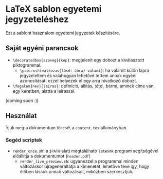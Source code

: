# LaTeX sablon egyetemi jegyzeteléshez

Ezt a sablont használom egyetemi jegyzetek készítésére.

## Saját egyéni parancsok

* `\decoratedbox{szoveg}{kep}`: megjelenít egy dobozt a kiválasztott piktogrammal.
    * `\papiroshivatkozas{lásd: ábra/ valami}`: ha valamit külön lapra jegyzeteltem és valahogyan lehetővé tettem annak egyéni azonosítását, ezzel helyezek el egy arra hivatkozó dobozt.
* `\fogalom{nev}{leiras}`: definíció, állítás, tétel, bármi, aminek címe van, egy keretben, alatta a leírással.

(coming soon :))

## Használat

Írjuk meg a dokumentum törzsét a `content.tex` állományban.

### Segéd scriptek

* `render_once.sh`: a `$PATH` alatt megtalálható `latexmk` program segítségével előállítja a dokumentumot (`header.pdf`)
    * `render_live_preview.sh`: ugyanezzel a programmal minden változáskor újrageneráltatja a kimenetet, lehetővé téve így, hogy élőben lássuk annak változásait, miközben szerkesztjük.
